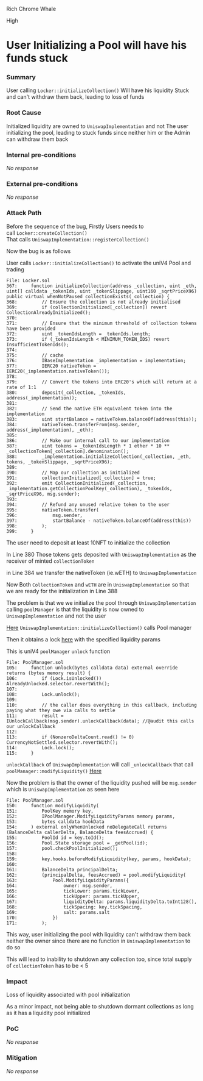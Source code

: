 Rich Chrome Whale

High

# User Initializing a Pool will have his funds stuck

### Summary

User calling `Locker::initializeCollection()` Will have his liquidity Stuck and can't withdraw them back, leading to loss of funds

### Root Cause

Initialized liquidity are owned to `UniswapImplementation` and not The user initializing the pool, leading to stuck funds since neither him or the Admin can withdraw them back

### Internal pre-conditions

_No response_

### External pre-conditions

_No response_

### Attack Path

Before the sequence of the bug, Firstly Users needs to call `Locker::createCollection()`  
That calls `UniswapImplementation::registerCollection()` 

Now the bug is as follows

User calls `Locker::initializeCollection()` to activate the uniV4 Pool and trading
```solidity
File: Locker.sol
367:     function initializeCollection(address _collection, uint _eth, uint[] calldata _tokenIds, uint _tokenSlippage, uint160 _sqrtPriceX96) public virtual whenNotPaused collectionExists(_collection) {
368:         // Ensure the collection is not already initialised
369:         if (collectionInitialized[_collection]) revert CollectionAlreadyInitialized();
370: 
371:         // Ensure that the minimum threshold of collection tokens have been provided
372:         uint _tokenIdsLength = _tokenIds.length;
373:         if (_tokenIdsLength < MINIMUM_TOKEN_IDS) revert InsufficientTokenIds();
374: 
375:         // cache
376:         IBaseImplementation _implementation = implementation;
377:         IERC20 nativeToken = IERC20(_implementation.nativeToken());
378: 
379:         // Convert the tokens into ERC20's which will return at a rate of 1:1
380:         deposit(_collection, _tokenIds, address(_implementation));
381: 
382:         // Send the native ETH equivalent token into the implementation
383:         uint startBalance = nativeToken.balanceOf(address(this));
384:         nativeToken.transferFrom(msg.sender, address(_implementation), _eth);
385: 
386:         // Make our internal call to our implementation
387:         uint tokens = _tokenIdsLength * 1 ether * 10 ** _collectionToken[_collection].denomination();
388:         _implementation.initializeCollection(_collection, _eth, tokens, _tokenSlippage, _sqrtPriceX96);
389: 
390:         // Map our collection as initialized
391:         collectionInitialized[_collection] = true;
392:         emit CollectionInitialized(_collection, _implementation.getCollectionPoolKey(_collection), _tokenIds, _sqrtPriceX96, msg.sender);
393: 
394:         // Refund any unused relative token to the user
395:         nativeToken.transfer(
396:             msg.sender,
397:             startBalance - nativeToken.balanceOf(address(this))
398:         );
399:     }
```

The user need to deposit at least 10NFT to initialize the collection

In Line 380 Those tokens gets deposited with `UniswapImplementation` as the receiver of minted `collectionToken`

in Line 384 we transfer the nativeToken (ie.wETH) to `UniswapImplementation` 

Now Both `CollectionToken` and `wETH` are in `UniswapImplementation` so that we are ready for the initialization in Line 388

The problem is that we we initialize the pool through `UniswapImplementation` calling `poolManager` is that the liquidity is now owned to `UniswapImplementation` and not the user

[Here](https://github.com/sherlock-audit/2024-08-flayer/blob/0ec252cf9ef0f3470191dcf8318f6835f5ef688c/flayer/src/contracts/implementation/UniswapImplementation.sol#L214)  `UniswapImplementation::initializeCollection()` calls Pool manager

Then it obtains a lock [here](https://github.com/sherlock-audit/2024-08-flayer/blob/0ec252cf9ef0f3470191dcf8318f6835f5ef688c/flayer/src/contracts/implementation/UniswapImplementation.sol#L226-L239) with the specified liquidity params 

This is uniV4 `poolManager`  `unlock` function
```solidity
File: PoolManager.sol
105:     function unlock(bytes calldata data) external override returns (bytes memory result) {
106:         if (Lock.isUnlocked()) AlreadyUnlocked.selector.revertWith();
107: 
108:         Lock.unlock();
109: 
110:         // the caller does everything in this callback, including paying what they owe via calls to settle
111:         result = IUnlockCallback(msg.sender).unlockCallback(data); //@audit this calls our unlockCallback
112: 
113:         if (NonzeroDeltaCount.read() != 0) CurrencyNotSettled.selector.revertWith();
114:         Lock.lock();
115:     }
```

`unlockCallback` of `UniswapImplementation` will call `_unlockCallback` that call `poolManager::modifyLiquidity()` [Here](https://github.com/sherlock-audit/2024-08-flayer/blob/0ec252cf9ef0f3470191dcf8318f6835f5ef688c/flayer/src/contracts/implementation/UniswapImplementation.sol#L382-L391) 

Now the problem is that the owner of the liquidity pushed will be `msg.sender` which is `UniswapImplementation` as seen here
```solidity
File: PoolManager.sol
150:     function modifyLiquidity(
151:         PoolKey memory key,
152:         IPoolManager.ModifyLiquidityParams memory params,
153:         bytes calldata hookData
154:     ) external onlyWhenUnlocked noDelegateCall returns (BalanceDelta callerDelta, BalanceDelta feesAccrued) {
155:         PoolId id = key.toId();
156:         Pool.State storage pool = _getPool(id);
157:         pool.checkPoolInitialized();
158: 
159:         key.hooks.beforeModifyLiquidity(key, params, hookData);
160: 
161:         BalanceDelta principalDelta;
162:         (principalDelta, feesAccrued) = pool.modifyLiquidity(
163:             Pool.ModifyLiquidityParams({
164:                 owner: msg.sender,
165:                 tickLower: params.tickLower,
166:                 tickUpper: params.tickUpper,
167:                 liquidityDelta: params.liquidityDelta.toInt128(),
168:                 tickSpacing: key.tickSpacing,
169:                 salt: params.salt
170:             })
171:         );
```

This way, user initializing the pool with liquidity can't withdraw them back neither the owner since there are no function in `UniswapImplementation` to do so

This will lead to inability to shutdown any collection too, since total supply of `collectionToken` has to be < 5

### Impact

Loss of liquidity associated with pool initialization

As a minor impact, not being able to shutdown dormant collections as long as it has a liquidity pool initialized
### PoC

_No response_

### Mitigation

_No response_
